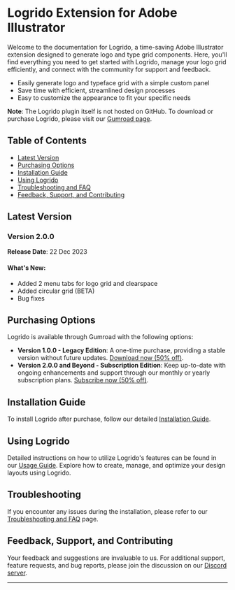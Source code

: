 # Logrido Extension for Adobe Illustrator

Welcome to the documentation for Logrido, a time-saving Adobe Illustrator extension designed to generate logo and type grid components. Here, you'll find everything you need to get started with Logrido, manage your logo grid efficiently, and connect with the community for support and feedback.

- Easily generate logo  and typeface grid with a simple custom panel
- Save time with efficient, streamlined design processes
- Easy to customize the appearance to fit your specific needs

**Note**: The Logrido plugin itself is not hosted on GitHub. To download or purchase Logrido, please visit our [Gumroad page](https://valuphic.gumroad.com/).

## Table of Contents
- [Latest Version](#latest-version)
- [Purchasing Options](#purchasing-options)
- [Installation Guide](#installation-guide)
- [Using Logrido](#using-logrido)
- [Troubleshooting and FAQ](#troubleshooting)
- [Feedback, Support, and Contributing](#feedback-support-and-contributing)


## Latest Version

### Version 2.0.0
**Release Date**: 22 Dec 2023
#### What's New:
- Added 2 menu tabs for logo grid and clearspace
- Added circular grid (BETA)
- Bug fixes

## Purchasing Options
Logrido is available through Gumroad with the following options:
- **Version 1.0.0 - Legacy Edition**: A one-time purchase, providing a stable version without future updates. [Download now (50% off)](https://valuphic.gumroad.com/l/logrido-logogrid/LOGRIDO50).
- **Version 2.0.0 and Beyond - Subscription Edition**: Keep up-to-date with ongoing enhancements and support through our monthly or yearly subscription plans. [Subscribe now (50% off)](https://valuphic.gumroad.com/l/logrido/LOGRIDO50).

## Installation Guide
To install Logrido after purchase, follow our detailed [Installation Guide](docs/installation-guide.md). 

## Using Logrido
Detailed instructions on how to utilize Logrido's features can be found in our [Usage Guide](docs/usage-guide.md). Explore how to create, manage, and optimize your design layouts using Logrido.

## Troubleshooting
If you encounter any issues during the installation, please refer to our [Troubleshooting and FAQ](docs/faq.md) page.

## Feedback, Support, and Contributing
Your feedback and suggestions are invaluable to us. For additional support, feature requests, and bug reports, please join the discussion on our [Discord server](https://discord.gg/DjJ4dF4V).

---
